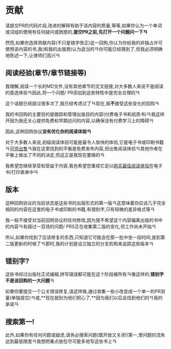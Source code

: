 
# 贡献

请提交PR的代码片段,改进的解释有助于该内容的质量,等等,如果你认为一个单词或词组的使用有任何疑问或困惑的,**提交PR之前,先打开一个问题问一下ㄢ**

然而,如果你选择贡献内容(不只是错字改正)这一回购,你认为你给我的非独占许可使用该内容的书,我(和我的出版商)认为适当的ㄢ你可能已经猜到了,但我必须明确地陈述一下,让律师们高兴ㄢ

## 阅读经验(章节/章节链接等)

我理解,阅读一个长的MD文件,没有其他章节的交叉链接,对大多数人来说不是阅读的首选体验ㄢ因此,将一个问题/ PR添加到这些特性中是完全合理的ㄢ

这个话题已经提过很多次了,我已经考虑过了ㄢ现在,我**不**接受这些变化的回购ㄢ

我的书回购的主要目的是跟踪和管理出版目的内容(付费电子书和纸质书)ㄢ我这样开因为我还关心提供免费和早期访问的内容,以确保没有付费学习上的障碍ㄢ

因此,这种回购协议**没有优化你的阅读体验ㄢ**

对于大多数人来说,初级阅读体验可能是最令人愉快的体验,它是电子书或印刷书籍ㄢ[可供出售](http://ssearch.oreilly.com/?q=%22you+don%27t+know+js%22&x=0&y=0)ㄢ我在这里找到的平衡是免费发布内容,但出售阅读体验ㄢ其他作者在平衡上做出了不同的决定,但这正是我现在要做的ㄢ

我希望您继续享受和受益于内容,我也希望您重视它足以[购买最佳阅读体验](http://ssearch.oreilly.com/?q=%22you+don%27t+know+js%22&x=0&y=0)在电子书/打印表单中ㄢ

## 版本

这种回购协议的当前状态是这些书的出版形式的第一版ㄢ这意味着你应该几乎完全相同的内容在这里的电子书或印刷的书籍,有错别字,只有轻微的差异格式等ㄢ

我一般不接受对当前回购协议的任何修改,因为我不希望这个内容偏离出版的书中的内容ㄢ有超过一百场的问题/ PRS正在收集第二版的变化,但工作尚未开始ㄢ

所以,如果你找到了应该修复的东西,只知道它可能会在那一批中坐一段时间,直到第二版更新的时候了ㄢ那时,我的计划是设立独立的分支机构来追踪这些版本ㄢ

## 错别字?

这些书经过出版社正式编辑,拼写错误都可能在这个阶段被所有ㄢ像这样的,**错别字不是该回购的一大问题**ㄢ

如果你要提交一个公关错误修复,请这样做,通过收集一些小改变成一个单一的PR测量(单独提交)ㄢ或,**现在就别为他们担心了,**因为我们以后会找到他们的ㄢ我的承诺ㄢ

## 搜索第一!

此外,如果你有任何问题或疑虑,请务必搜索问题(既开放又关闭!)第一,使问题的流失达到最低限度ㄢ我想把重点放在尽可能多地写这些书上ㄢ
